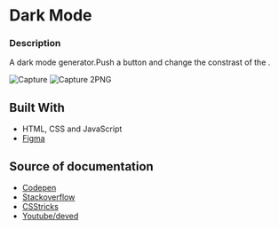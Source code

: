 # Dark Mode

### Description

A dark mode generator.Push a button and change the constrast of the <body>.

![Capture](https://user-images.githubusercontent.com/57944914/81948499-7a111280-960a-11ea-9f5d-eceb42111a16.PNG)
![Capture 2PNG](https://user-images.githubusercontent.com/57944914/81948551-885f2e80-960a-11ea-83fb-7c31ace6cb31.PNG)



## Built With

* HTML, CSS and JavaScript
* [Figma](https://figma.com/) 

## Source of documentation

* [Codepen](https://codepen.io) 
* [Stackoverflow](https://stackoverflow.com/)
* [CSStricks](https://css-tricks.com/)
* [Youtube/deved](https:/youtube.com/)

